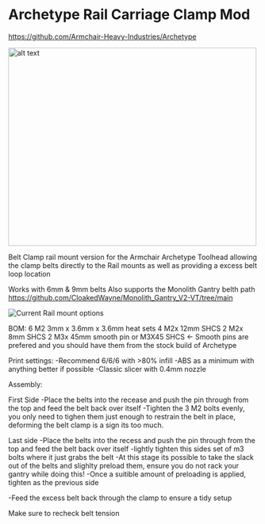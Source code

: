 # Archetype Rail Carriage Clamp Mod
https://github.com/Armchair-Heavy-Industries/Archetype


 <img src=https://github.com/Thescarecow/Archetype_Rail_Carriage_Clamp_Mod/assets/148969384/5477a4ad-cc65-496d-adfc-6ceb5ca58e95 alt="alt text" width=500 height=400>




Belt Clamp rail mount version for the Armchair Archetype Toolhead allowing the clamp belts directly to the Rail mounts as well as providing a excess belt loop location

Works with 6mm & 9mm belts
Also supports the Monolith Gantry belth path
https://github.com/CloakedWayne/Monolith_Gantry_V2-VT/tree/main

![Current Rail mount options](https://github.com/user-attachments/assets/68efe626-9edc-46e4-bc9e-4fac6e8b23a6)

 
BOM:
6  M2  3mm x 3.6mm x 3.6mm heat sets
4  M2x 12mm SHCS
2  M2x 8mm  SHCS
2  M3x 45mm smooth pin or M3X45 SHCS  <- Smooth pins are prefered and you should have them from the stock build of Archetype

Print settings:
-Recommend 6/6/6 with >80% infill
-ABS as a minimum with anything better if possible
-Classic slicer with 0.4mm nozzle

Assembly:

First Side
-Place the belts into the recease and push the pin through from the top and feed the belt back over itself
-Tighten the 3 M2 bolts evenly, you only need to tighen them just enough to restrain the belt in place, deforming the belt clamp is a sign its too much.

Last side
-Place the belts into the recess and push the pin through from the top and feed the belt back over itself
-lightly tighten this sides set of m3 bolts where it just grabs the belt
-At this stage its possible to take the slack out of the belts and slighlty preload them, ensure you do not rack your gantry while doing this!
-Once a suitible amount of preloading is applied, tighten as the previous side

-Feed the excess belt back through the clamp to ensure a tidy setup

Make sure to recheck belt tension 
